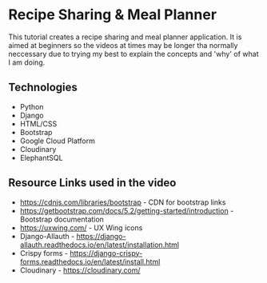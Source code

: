 # Recipe Sharing & Meal Planner

This tutorial creates a recipe sharing and meal planner application. It is aimed at beginners so the videos at times may be longer tha normally neccessary due to trying my best to explain the concepts and 'why' of what I am doing.

## Technologies

* Python
* Django
* HTML/CSS
* Bootstrap
* Google Cloud Platform
* Cloudinary
* ElephantSQL

## Resource Links used in the video

* https://cdnjs.com/libraries/bootstrap - CDN for bootstrap links
* https://getbootstrap.com/docs/5.2/getting-started/introduction - Bootstrap documentation
* https://uxwing.com/ - UX Wing icons
* Django-Allauth - https://django-allauth.readthedocs.io/en/latest/installation.html
* Crispy forms - https://django-crispy-forms.readthedocs.io/en/latest/install.html
* Cloudinary - https://cloudinary.com/